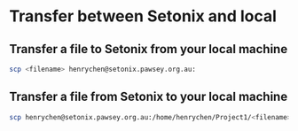 # Transfer between Setonix and local

## Transfer a file to Setonix from your local machine

```bash
scp <filename> henrychen@setonix.pawsey.org.au:
```

## Transfer a file from Setonix to your local machine

```bash
scp henrychen@setonix.pawsey.org.au:/home/henrychen/Project1/<filename> <target_path>
```
